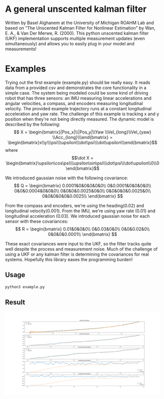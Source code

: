 # A general unscented kalman filter
Written by Basel Alghanem at the University of Michigan ROAHM Lab and based on "The Unscented Kalman Filter for Nonlinear Estimation" by Wan, E. A., & Van Der Merwe, R. (2000). This python unscented kalman filter (UKF) implementation supports multiple measurement updates (even simultaneously) and allows you to easily plug in your model and measurements!

# Examples
Trying out the first example (example.py) should be really easy. It reads data from a provided csv and demonstrates the core functionality in a simple case. The system being modeled could be some kind of driving robot that has three sensors: an IMU measuring linear accelerations and angular velocities, a compass, and encoders measuring longitudinal velocity. The provided example trajectory runs at a constant longitudinal acceleration and yaw rate. The challenge of this example is tracking x and y position when they're not being directly measured. The dynamic model is described by the following:  
$$ X = \begin{bmatrix}|Pos_x|\\|Pos_y|\\Yaw \\Vel_{long}\\Vel_{yaw} \\Acc_{long}\\\end{bmatrix} = 
       \begin{bmatrix}x\\y\\\psi\\\upsilon\\\dot\psi\\\dot\upsilon\\\end{bmatrix}$$
where 
$$\dot X = \begin{bmatrix}\upsilon\cos\psi\\\upsilon\sin\psi\\\dot\psi\\\dot\upsilon\\0\\0\end{bmatrix}$$

We introduced gaussian noise with the following covariance: 
$$ Q = 
\begin{bmatrix} 
0.0001&0&0&0&0&0\\
0&0.0001&0&0&0&0\\
0&0&0.0004&0&0&0\\
0&0&0&0.0025&0&0\\
0&0&0&0&0.0025&0\\
0&0&0&0&0&0.0025\\
\end{bmatrix} $$

From the compass and encoders, we're using the heading(0.02) and longitudinal velocity(0.001). From the IMU, we're using yaw rate (0.01) and longitudinal acceleration (0.03). We introduced gaussian noise for each sensor with these covariances: 
$$ R = 
\begin{bmatrix} 
0.01&0&0&0\\
0&0.03&0&0\\
0&0&0.02&0\\
0&0&0&0.0001\\
\end{bmatrix} $$

These exact covariances were input to the UKF, so the filter tracks quite well despite the process and measurement noise. Much of the challenge of using a UKF or any kalman filter is determining the covariances for real systems. Hopefully this library eases the programming burden!

## Usage
```bash
python3 example.py
```
## Result
![](doc/result.png)